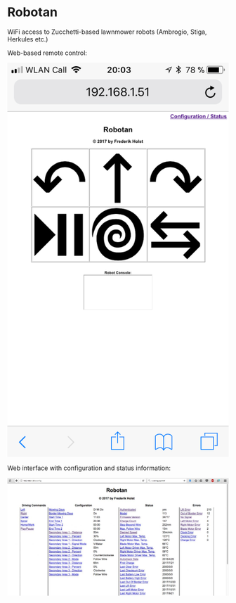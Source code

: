 # Robotan
WiFi access to Zucchetti-based lawnmower robots (Ambrogio, Stiga, Herkules etc.)

Web-based remote control:

<IMG SRC="./img/web-based%20remote%20control.png">

Web interface with configuration and status information:

<IMG SRC="./img/web%20interface%20status%20configuration.jpg">
